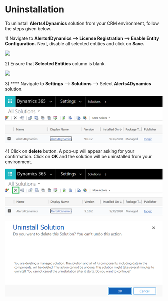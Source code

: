 # Uninstallation

To uninstall **Alerts4Dynamics** solution from your CRM environment, follow the steps given below.&#x20;

1\) Navigate to **Alerts4Dynamics --> License Registration --> Enable Entity Configuration.** Next, disable all selected entities and click on **Save.**

![](<../.gitbook/assets/Uninstall\_1 (7).png>)

2\) Ensure that **Selected Entities** column is blank.

![](<../.gitbook/assets/Uninstall\_2 (5).png>)

3\) **** Navigate to **Settings** --> **Solutions** --> Select **Alerts4Dynamics** solution.

![](<../.gitbook/assets/aa (3).png>)

4\) Click on **delete** button. A pop-up will appear asking for your confirmation. Click on **OK** and the solution will be uninstalled from your environment.

![](<../.gitbook/assets/bb (2).png>)

![](../.gitbook/assets/h.png)
